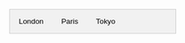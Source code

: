 <style>
/* Style the tab */
 .tab {
  overflow: hidden;
  border: 1px solid #ccc;
  background-color: #f1f1f1;
}

/* Style the buttons that are used to open the tab content */
.tab button {
  background-color: inherit;
  float: left;
  border: none;
  outline: none;
  cursor: pointer;
  padding: 14px 16px;
  transition: 0.3s;
}

/* Change background color of buttons on hover */
.tab button:hover {
  background-color: #ddd;
}

/* Create an active/current tablink class */
.tab button.active {
  background-color: #ccc;
}

/* Style the tab content */
.tabcontent {
  display: none;
  padding: 6px 12px;
  border: 1px solid #ccc;
  border-top: none;
} 

#menu-space {
  width: 300px;
}
</style>

<div id="menu-space">
  <!-- Tab links -->
  <div class="tab">
      <button class="tablinks london">London</button>
      <button class="tablinks paris">Paris</button>
      <button class="tablinks tokyo">Tokyo</button>
  </div>

  <!-- Tab content -->
  <div id="London" class="tabcontent">
      <h3>London</h3>
      <p>London is the capital city of England.</p>
  </div>

  <div id="Paris" class="tabcontent">
      <h3>Paris</h3>
      <p>Paris is the capital of France.</p>
  </div>

  <div id="Tokyo" class="tabcontent">
      <h3>Tokyo</h3>
      <p>Tokyo is the capital of Japan.</p>
  </div>

</div>

<script>
debugger;
var world = this;
lively.query(this, ".london").addEventListener("click", (evt) => {
  debugger;
  openCity(evt, "london");
})

function openCity(evt, cityName) {
    debugger;
    var i, tabcontent, tablinks;
  
    // Get all elements with class="tabcontent" and hide them
    tabcontent = lively.queryAll(world, ".tabcontent");
    for (i = 0; i < tabcontent.length; i++) {
      tabcontent[i].style.display = "none";
    }
  
    // Get all elements with class="tablinks" and remove the class "active"
    tablinks = lively.queryAll(world, ".tablinks");
    for (i = 0; i < tablinks.length; i++) {
      tablinks[i].className = tablinks[i].className.replace(" active", "");
    }
  
    // Show the current tab, and add an "active" class to the button that opened the tab
    lively.queryAll(world, "#" + cityName).style.display = "block";
    evt.currentTarget.className += " active";
  }
</script>